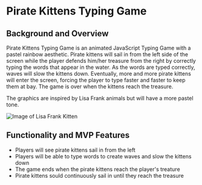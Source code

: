 # Pirate Kittens Typing Game

## Background and Overview
Pirate Kittens Typing Game is an animated JavaScript Typing Game with a pastel rainbow aesthetic. Pirate kittens will sail in from the left side of the screen while the player defends him/her treasure from the right by correctly typing the words that appear in the water. As the words are typed correctly, waves will slow the kittens down. Eventually, more and more pirate kittens will enter the screen, forcing the player to type faster and faster to keep them at bay. The game is over when the kittens reach the treasure.

The graphics are inspired by Lisa Frank animals but will have a more pastel tone.

![Image of Lisa Frank Kitten](https://www.cardlike.com/sites/cardlike.com/files/card_art/Card-Lisa-Frank-22.jpg)

## Functionality and MVP Features
* Players will see pirate kittens sail in from the left
* Players will be able to type words to create waves and slow the kittens down
* The game ends when the pirate kittens reach the player's treature
* Pirate kittens sould continuously sail in until they reach the treasure 





